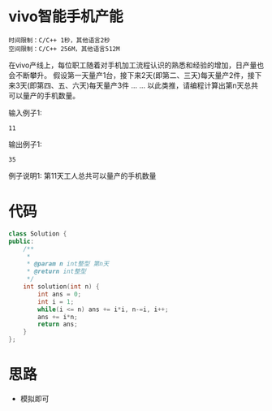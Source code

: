 # vivo智能手机产能

```
时间限制：C/C++ 1秒，其他语言2秒
空间限制：C/C++ 256M，其他语言512M
```

在vivo产线上，每位职工随着对手机加工流程认识的熟悉和经验的增加，日产量也会不断攀升。
假设第一天量产1台，接下来2天(即第二、三天)每天量产2件，接下来3天(即第四、五、六天)每天量产3件 ... ... 
以此类推，请编程计算出第n天总共可以量产的手机数量。

输入例子1:
```
11
```

输出例子1:
```
35
```

例子说明1:
第11天工人总共可以量产的手机数量

# 代码

```cpp
class Solution {
public:
    /**
     * 
     * @param n int整型 第n天
     * @return int整型
     */
    int solution(int n) {
        int ans = 0;
        int i = 1;
        while(i <= n) ans += i*i, n-=i, i++;
        ans += i*n;
        return ans;
    }
};
```

# 思路

+ 模拟即可